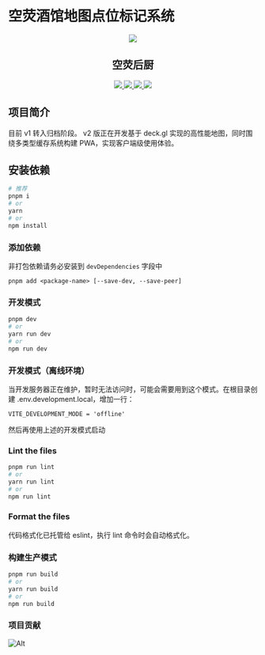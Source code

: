 # 空荧酒馆地图点位标记系统

<div align="center">
  <img src="./public/favicon.ico" >
  <h2>空荧后厨</h2>
  <div>
    <a href="https://cn.vuejs.org" target="_blank">
      <img src="https://img.shields.io/badge/Vue-3.2-green">
    </a>
    <a href="https://cn.vitejs.dev" target="_blank">
      <img src="https://img.shields.io/badge/Vite-4.1-green">
    </a>
    <a href="https://www.typescriptlang.org" target="_blank">
      <img src="https://img.shields.io/badge/TS-next-blue">
    </a>
    <a href="https://deck.gl" target="_blank">
      <img src="https://img.shields.io/badge/deck.gl-8.9-B77546">
    </a>
  </div>
</div>

## 项目简介

目前 v1 转入归档阶段。
v2 版正在开发基于 deck.gl 实现的高性能地图，同时围绕多类型缓存系统构建 PWA，实现客户端级使用体验。

## 安装依赖

```bash
# 推荐
pnpm i
# or
yarn
# or
npm install
```

### 添加依赖

非打包依赖请务必安装到 `devDependencies` 字段中

```base
pnpm add <package-name> [--save-dev, --save-peer]
```

### 开发模式

```bash
pnpm dev
# or
yarn run dev
# or
npm run dev
```

### 开发模式（离线环境）

当开发服务器正在维护，暂时无法访问时，可能会需要用到这个模式。在根目录创建 .env.development.local，增加一行：
```properties
VITE_DEVELOPMENT_MODE = 'offline'
```
然后再使用上述的开发模式启动

### Lint the files

```bash
pnpm run lint
# or
yarn run lint
# or
npm run lint
```

### Format the files

代码格式化已托管给 eslint，执行 lint 命令时会自动格式化。

### 构建生产模式

```bash
pnpm run build
# or
yarn run build
# or
npm run build
```

### 项目贡献

![Alt](https://repobeats.axiom.co/api/embed/7910e599e7842fa48c48295b7fcbf0d4e39a9c6b.svg "Repobeats analytics image")
